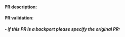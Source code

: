<!-- Before you submit a PR please check the [Contributing Guidelines](CONTRIBUTING.md) -->

#### PR description:

<!-- Please replace this text with a description of the feature proposed or problem addressed, what changes are expected in the output if any, what other PRs or externals it depends upon if any -->

#### PR validation:

<!-- Please replace this text with a description of which tests have been performed to verify the correctness of the PR, including the eventual addition of new code for testing like unit tests, test configurations, additions or updates to the runTheMatrix test workflows -->

##### - if this PR is a backport please specify the original PR:


